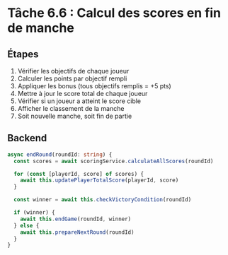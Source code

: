 # Tâche 6.6 : Calcul des scores en fin de manche

## Étapes
1. Vérifier les objectifs de chaque joueur
2. Calculer les points par objectif rempli
3. Appliquer les bonus (tous objectifs remplis = +5 pts)
4. Mettre à jour le score total de chaque joueur
5. Vérifier si un joueur a atteint le score cible
6. Afficher le classement de la manche
7. Soit nouvelle manche, soit fin de partie

## Backend
```typescript
async endRound(roundId: string) {
  const scores = await scoringService.calculateAllScores(roundId)

  for (const [playerId, score] of scores) {
    await this.updatePlayerTotalScore(playerId, score)
  }

  const winner = await this.checkVictoryCondition(roundId)

  if (winner) {
    await this.endGame(roundId, winner)
  } else {
    await this.prepareNextRound(roundId)
  }
}
```
